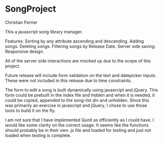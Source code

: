# SongProject
Christian Ferrier

This a javascript song library manager. 

Features:
Sorting by any attribute ascending and descending.
Adding songs.
Deleting songs.
Filtering songs by Release Date.
Server side saving.
Responsive design.

All of the server side interactions are mocked up due to the scope of this project.

Future release will include form validation on the text and datepicker inputs. These were not included in this release due to time constraints.

The form to edit a song is built dynamically using javascript and jQuery. This form could be prebuilt in the index file and hidden and when it is needed, it could be copied, appended to the song-list div and unhidden. Since this was primarily an exercise in javascript and jQuery, I chose to use those tools to build it on the fly.

I am not sure that I have implemented Qunit as efficiently as I could have. I would like some clarity on the correct usage. It seems like the functions should probably be in their own .js file and loaded for testing and just not loaded when testing is complete.

